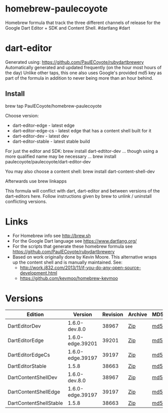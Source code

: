 homebrew-paulecoyote
====================

Homebrew formula that track the three different channels of release for the Google Dart Editor + SDK and Content Shell.  #dartlang #dart

dart-editor
===========

Generated using: https://github.com/PaulECoyote/rubydartbrewery
Automatically generated and updated frequently (on the hour most hours of the day)
Unlike other taps, this one also uses Google's provided md5 key as part of the formula in addition to never being more than an hour behind.

Install
-------
brew tap PaulECoyote/homebrew-paulecoyote

Choose version:
* dart-editor-edge - latest edge
* dart-editor-edge-cs - latest edge that has a content shell built for it
* dart-editor-dev - latest dev
* dart-editor-stable - latest stable build

For just the editor and SDK:
brew install dart-edtitor-dev
... though using a more qualified name may be necessary ...
brew install paulecoyote/paulecoyote/dart-editor-dev

You may also choose a content shell:
brew install dart-content-shell-dev

Afterwards use 
brew linkapps

This formula will conflict with dart, dart-editor and between versions of the dart-editors here.  Follow instructions given by brew to unlink / uninstall conflicting versions.

Links
=====
* For Homebrew info see http://brew.sh
* For the Google Dart language see https://www.dartlang.org/
* For the scripts that generate these homebrew formula see https://github.com/PaulECoyote/rubydartbrewery
* Based on work originally done by Kevin Moore. This alternative wraps up the content shell and is manually maintained.  See: 
    * http://work.j832.com/2013/11/if-you-do-any-open-source-development.html
    * https://github.com/kevmoo/homebrew-kevmoo

Versions
========
| Edition | Version | Revision | Archive | MD5 | Notes |
| ------- | ------- | -------- | ------- | --- | ----- |
| DartEditorDev | 1.6.0-dev.8.0 | 38967 | [Zip](https://storage.googleapis.com/dart-archive/channels/dev/release/38967/editor/darteditor-macos-x64.zip) | [md5](https://storage.googleapis.com/dart-archive/channels/dev/release/38967/editor/darteditor-macos-x64.zip.md5sum) | [Changes](https://storage.googleapis.com/dart-archive/channels/dev/release/latest/changelog.html) |
| DartEditorEdge | 1.6.0-edge.39201 | 39201 | [Zip](https://storage.googleapis.com/dart-archive/channels/be/raw/39201/editor/darteditor-macos-x64.zip) | [md5](https://storage.googleapis.com/dart-archive/channels/be/raw/39201/editor/darteditor-macos-x64.zip.md5sum) | - |
| DartEditorEdgeCs | 1.6.0-edge.39197 | 39197 | [Zip](https://storage.googleapis.com/dart-archive/channels/be/raw/39197/editor/darteditor-macos-x64.zip) | [md5](https://storage.googleapis.com/dart-archive/channels/be/raw/39197/editor/darteditor-macos-x64.zip.md5sum) | - |
| DartEditorStable | 1.5.8 | 38663 | [Zip](https://storage.googleapis.com/dart-archive/channels/stable/release/38663/editor/darteditor-macos-x64.zip) | [md5](https://storage.googleapis.com/dart-archive/channels/stable/release/38663/editor/darteditor-macos-x64.zip.md5sum) | [Changes](https://storage.googleapis.com/dart-archive/channels/stable/release/latest/changelog.html) |
| DartContentShellDev | 1.6.0-dev.8.0 | 38967 | [Zip](https://storage.googleapis.com/dart-archive/channels/dev/release/38967/dartium/content_shell-macos-ia32-release.zip) | [md5](https://storage.googleapis.com/dart-archive/channels/dev/release/38967/dartium/content_shell-macos-ia32-release.zip.md5sum) | - |
| DartContentShellEdge | 1.6.0-edge.39197 | 39197 | [Zip](https://storage.googleapis.com/dart-archive/channels/be/raw/39197/dartium/content_shell-macos-ia32-release.zip) | [md5](https://storage.googleapis.com/dart-archive/channels/be/raw/39197/dartium/content_shell-macos-ia32-release.zip.md5sum) | - |
| DartContentShellStable | 1.5.8 | 38663 | [Zip](https://storage.googleapis.com/dart-archive/channels/stable/release/38663/dartium/content_shell-macos-ia32-release.zip) | [md5](https://storage.googleapis.com/dart-archive/channels/stable/release/38663/dartium/content_shell-macos-ia32-release.zip.md5sum) | - |
